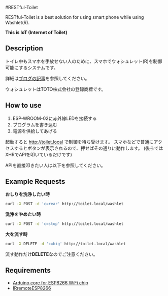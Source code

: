 #RESTful-Toilet

RESTful-Toilet is a best solution for using smart phone while using Washlet(R).

**This is IoT (Internet of Toilet)**

## Description

トイレ中もスマホを手放せない人のために、スマホでウォシュレット(R)を制御可能にするシステムです。

詳細は[ブログの記事](http://eleclog.quitsq.com/2016/01/restful-toilet.html)を参照してください。

ウォシュレットはTOTO株式会社の登録商標です。

## How to use

1. ESP-WROOM-02に赤外線LEDを接続する
2. プログラムを書き込む
3. 電源を供給してあげる

起動すると http://toilet.local で制御を待ち受けます。
スマホなどで普通にアクセスするとボタンが表示されるので、押せばその通りに動作します。
(後ろではXHRでAPIを叩いているだけです)

APIを直接叩きたい人は以下を参照してください。

## Example Requests

**おしりを洗浄したい時**

```sh
curl -X POST -d 'c=rear' http://toilet.local/washlet
```

**洗浄をやめたい時**

```sh
curl -X POST -d 'c=stop' http://toilet.local/washlet
```

**大を流す時**

```sh
curl -X DELETE -d 'c=big' http://toilet.local/washlet
```

流す動作だけ**DELETE**なのでご注意ください。

## Requirements

* [Arduino core for ESP8266 WiFi chip](https://github.com/esp8266/Arduino)
* [IRremoteESP8266](https://github.com/markszabo/IRremoteESP8266)